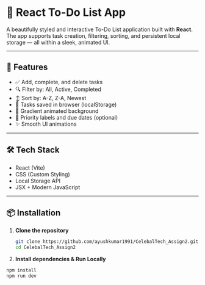 # 📝 React To-Do List App

A beautifully styled and interactive To-Do List application built with **React**. The app supports task creation, filtering, sorting, and persistent local storage — all within a sleek, animated UI.

---

## 🌟 Features

- ✅ Add, complete, and delete tasks
- 🔍 Filter by: All, Active, Completed
- ↕️ Sort by: A-Z, Z-A, Newest
- 💾 Tasks saved in browser (localStorage)
- 🎨 Gradient animated background
- 🎯 Priority labels and due dates (optional)
- ✨ Smooth UI animations

---


## 🛠️ Tech Stack

- React (Vite)
- CSS (Custom Styling)
- Local Storage API
- JSX + Modern JavaScript

---

## 📦 Installation

1. **Clone the repository**  
   ```bash
   git clone https://github.com/ayushkumar1991/CelebalTech_Assign2.git
   cd CelebalTech_Assign2


2. **Install dependencies &  Run Locally**
  ```bash
  npm install
  npm run dev
   